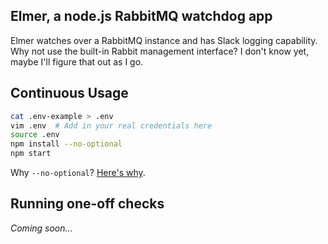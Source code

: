 ## Elmer, a node.js RabbitMQ watchdog app

Elmer watches over a RabbitMQ instance and has Slack logging capability.  Why not use the built-in Rabbit management
interface?  I don't know yet, maybe I'll figure that out as I go.

## Continuous Usage

```bash
cat .env-example > .env
vim .env  # Add in your real credentials here
source .env
npm install --no-optional
npm start
```

Why `--no-optional`?  [Here's why](https://github.com/trentm/node-bunyan/issues/216).

## Running one-off checks

_Coming soon..._
